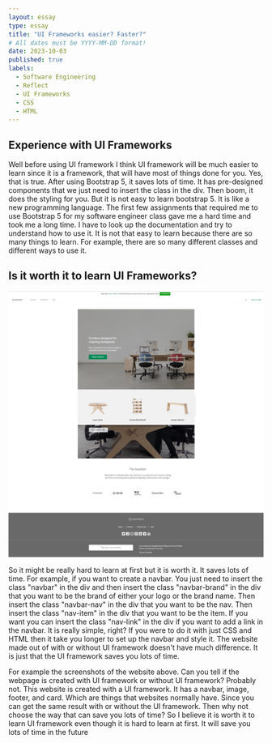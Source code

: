 ```yaml
---
layout: essay
type: essay
title: "UI Frameworks easier? Faster?"
# All dates must be YYYY-MM-DD format!
date: 2023-10-03
published: true
labels:
  - Software Engineering
  - Reflect
  - UI Frameworks
  - CSS
  - HTML
---
```


## Experience with UI Frameworks

Well before using UI framework I think UI framework will be much easier to learn since it is a framework, that will have most of things done for you. Yes, that is true. After using Bootstrap 5, it saves lots of time. It has pre-designed components that we just need to insert the class in the div. Then boom, it does the styling for you. But it is not easy to learn bootstrap 5. It is like a new programming language. The first few assignments that required me to use Bootstrap 5 for my software engineer class gave me a hard time and took me a long time. I have to look up the documentation and try to understand how to use it. It is not that easy to learn because there are so many things to learn. For example, there are so many different classes and different ways to use it.

## Is it worth it to learn UI Frameworks?
<div align="center">
<img width="800px" src="../essays/image/img1.png">
<img width="800px" src="../essays/image/img.png">

</div>

So it might be really hard to learn at first but it is worth it. It saves lots of time. For example, if you want to create a navbar. You just need to insert the class "navbar" in the div and then insert the class "navbar-brand" in the div that you want to be the brand of either your logo or the brand name. Then insert the class "navbar-nav" in the div that you want to be the nav. Then insert the class "nav-item" in the div that you want to be the item. If you want you can insert the class "nav-link" in the div if you want to add a link in the navbar. It is really simple, right? If you were to do it with just CSS and HTML then it take you longer to set up the navbar and style it. The website made out of with or without UI framework doesn't have much difference. It is just that the UI framework saves you lots of time.

For example the screenshots of the website above. Can you tell if the webpage is created with UI framework or without UI framework? Probably not. This website is created with a UI framework. It has a navbar, image, footer, and card. Which are things that websites normally have. Since you can get the same result with or without the UI framework. Then why not choose the way that can save you lots of time? So I believe it is worth it to learn UI framework even though it is hard to learn at first. It will save you lots of time in the future



